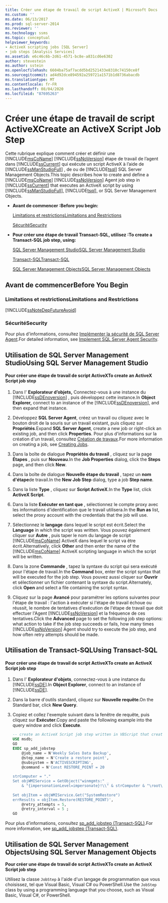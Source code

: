 ```yaml
---
title: Créer une étape de travail de script ActiveX | Microsoft Docs
ms.custom: ''
ms.date: 06/13/2017
ms.prod: sql-server-2014
ms.reviewer: ''
ms.technology: ssms
ms.topic: conceptual
helpviewer_keywords:
- ActiveX scripting jobs [SQL Server]
- job steps [Analysis Services]
ms.assetid: e6c46c6b-2d61-4571-bc8e-a831cd6e6302
author: stevestein
ms.author: sstein
ms.openlocfilehash: 6604ba75af7acdd5bd2521433e8310c74150ce8f
ms.sourcegitcommit: ad4d92dce894592a259721a1571b1d8736abacdb
ms.translationtype: MT
ms.contentlocale: fr-FR
ms.lasthandoff: 08/04/2020
ms.locfileid: "87695263"
---
```

# <a name="create-an-activex-script-job-step"></a><span data-ttu-id="301c1-102">Créer une étape de travail de script ActiveX</span><span class="sxs-lookup"><span data-stu-id="301c1-102">Create an ActiveX Script Job Step</span></span>
  <span data-ttu-id="301c1-103">Cette rubrique explique comment créer et définir une [!INCLUDE[msCoName](../../includes/msconame-md.md)] [!INCLUDE[ssNoVersion](../../includes/ssnoversion-md.md)] étape de travail de l’agent dans [!INCLUDE[ssCurrent](../../includes/sscurrent-md.md)] qui exécute un script ActiveX à l’aide de [!INCLUDE[ssManStudioFull](../../includes/ssmanstudiofull-md.md)] , de ou de [!INCLUDE[tsql](../../includes/tsql-md.md)] SQL Server Management Objects.</span><span class="sxs-lookup"><span data-stu-id="301c1-103">This topic describes how to create and define a [!INCLUDE[msCoName](../../includes/msconame-md.md)] [!INCLUDE[ssNoVersion](../../includes/ssnoversion-md.md)] Agent job step in [!INCLUDE[ssCurrent](../../includes/sscurrent-md.md)] that executes an ActiveX script by using [!INCLUDE[ssManStudioFull](../../includes/ssmanstudiofull-md.md)], [!INCLUDE[tsql](../../includes/tsql-md.md)], or SQL Server Management Objects.</span></span>  
  
-   <span data-ttu-id="301c1-104">**Avant de commencer :**</span><span class="sxs-lookup"><span data-stu-id="301c1-104">**Before you begin:**</span></span>  
  
     [<span data-ttu-id="301c1-105">Limitations et restrictions</span><span class="sxs-lookup"><span data-stu-id="301c1-105">Limitations and Restrictions</span></span>](#Restrictions)  
  
     [<span data-ttu-id="301c1-106">Sécurité</span><span class="sxs-lookup"><span data-stu-id="301c1-106">Security</span></span>](#Security)  
  
-   <span data-ttu-id="301c1-107">**Pour créer une étape de travail Transact-SQL, utilisez :**</span><span class="sxs-lookup"><span data-stu-id="301c1-107">**To create a Transact-SQL job step, using:**</span></span>  
  
     [<span data-ttu-id="301c1-108">SQL Server Management Studio</span><span class="sxs-lookup"><span data-stu-id="301c1-108">SQL Server Management Studio</span></span>](#SSMS)  
  
     [<span data-ttu-id="301c1-109">Transact-SQL</span><span class="sxs-lookup"><span data-stu-id="301c1-109">Transact-SQL</span></span>](#TSQL)  
  
     [<span data-ttu-id="301c1-110">SQL Server Management Objects</span><span class="sxs-lookup"><span data-stu-id="301c1-110">SQL Server Management Objects</span></span>](#SMO)  
  
## <a name="before-you-begin"></a><span data-ttu-id="301c1-111">Avant de commencer</span><span class="sxs-lookup"><span data-stu-id="301c1-111">Before You Begin</span></span>  
  
###  <a name="limitations-and-restrictions"></a><a name="Restrictions"></a> <span data-ttu-id="301c1-112">Limitations et restrictions</span><span class="sxs-lookup"><span data-stu-id="301c1-112">Limitations and Restrictions</span></span>  
 [!INCLUDE[ssNoteDepFutureAvoid](../../includes/ssnotedepfutureavoid-md.md)]  
  
###  <a name="security"></a><a name="Security"></a> <span data-ttu-id="301c1-113">Sécurité</span><span class="sxs-lookup"><span data-stu-id="301c1-113">Security</span></span>  
 <span data-ttu-id="301c1-114">Pour plus d'informations, consultez [Implémenter la sécurité de SQL Server Agent](implement-sql-server-agent-security.md).</span><span class="sxs-lookup"><span data-stu-id="301c1-114">For detailed information, see [Implement SQL Server Agent Security](implement-sql-server-agent-security.md).</span></span>  
  
##  <a name="using-sql-server-management-studio"></a><a name="SSMS"></a> <span data-ttu-id="301c1-115">Utilisation de SQL Server Management Studio</span><span class="sxs-lookup"><span data-stu-id="301c1-115">Using SQL Server Management Studio</span></span>  
  
#### <a name="to-create-an-activex-script-job-step"></a><span data-ttu-id="301c1-116">Pour créer une étape de travail de script ActiveX</span><span class="sxs-lookup"><span data-stu-id="301c1-116">To create an ActiveX Script job step</span></span>  
  
1.  <span data-ttu-id="301c1-117">Dans l' **Explorateur d’objets,** Connectez-vous à une instance du [!INCLUDE[ssDEnoversion](../../includes/ssdenoversion-md.md)] , puis développez cette instance.</span><span class="sxs-lookup"><span data-stu-id="301c1-117">In **Object Explorer,** connect to an instance of the [!INCLUDE[ssDEnoversion](../../includes/ssdenoversion-md.md)], and then expand that instance.</span></span>  
  
2.  <span data-ttu-id="301c1-118">Développez **SQL Server Agent**, créez un travail ou cliquez avec le bouton droit de la souris sur un travail existant, puis cliquez sur **Propriétés**.</span><span class="sxs-lookup"><span data-stu-id="301c1-118">Expand **SQL Server Agent**, create a new job or right-click an existing job, and then click **Properties**.</span></span> <span data-ttu-id="301c1-119">Pour plus d'informations sur la création d'un travail, consultez [Création de travaux](create-jobs.md).</span><span class="sxs-lookup"><span data-stu-id="301c1-119">For more information on creating a job, see [Creating Jobs](create-jobs.md).</span></span>  
  
3.  <span data-ttu-id="301c1-120">Dans la boîte de dialogue **Propriétés du travail** , cliquez sur la page **Étapes** , puis sur **Nouveau**.</span><span class="sxs-lookup"><span data-stu-id="301c1-120">In the **Job Properties** dialog, click the **Steps** page, and then click **New**.</span></span>  
  
4.  <span data-ttu-id="301c1-121">Dans la boîte de dialogue **Nouvelle étape du travail** , tapez un **nom d'étape**de travail.</span><span class="sxs-lookup"><span data-stu-id="301c1-121">In the **New Job Step** dialog, type a job **Step name**.</span></span>  
  
5.  <span data-ttu-id="301c1-122">Dans la liste **Type** , cliquez sur **Script ActiveX**.</span><span class="sxs-lookup"><span data-stu-id="301c1-122">In the **Type** list, click **ActiveX Script**.</span></span>  
  
6.  <span data-ttu-id="301c1-123">Dans la liste **Exécuter en tant que** , sélectionnez le compte proxy avec les informations d'identification que le travail utilisera.</span><span class="sxs-lookup"><span data-stu-id="301c1-123">In the **Run as** list, select the proxy account with the credentials that the job will use.</span></span>  
  
7.  <span data-ttu-id="301c1-124">Sélectionnez le **langage** dans lequel le script est écrit.</span><span class="sxs-lookup"><span data-stu-id="301c1-124">Select the **Language** in which the script was written.</span></span> <span data-ttu-id="301c1-125">Vous pouvez également cliquer sur **Autre** , puis taper le nom du langage de script [!INCLUDE[msCoName](../../includes/msconame-md.md)] ActiveX dans lequel le script va être écrit.</span><span class="sxs-lookup"><span data-stu-id="301c1-125">Alternatively, click **Other** and then enter the name of the [!INCLUDE[msCoName](../../includes/msconame-md.md)] ActiveX scripting language in which the script will be written.</span></span>  
  
8.  <span data-ttu-id="301c1-126">Dans la zone **Commande** , tapez la syntaxe du script qui sera exécuté pour l'étape de travail.</span><span class="sxs-lookup"><span data-stu-id="301c1-126">In the **Command** box, enter the script syntax that will be executed for the job step.</span></span> <span data-ttu-id="301c1-127">Vous pouvez aussi cliquer sur **Ouvrir** et sélectionner un fichier contenant la syntaxe du script.</span><span class="sxs-lookup"><span data-stu-id="301c1-127">Alternately, click **Open** and select a file containing the script syntax.</span></span>  
  
9. <span data-ttu-id="301c1-128">Cliquez sur la page **Avancé** pour paramétrer les options suivantes pour l'étape de travail : l'action à exécuter si l'étape de travail échoue ou réussit, le nombre de tentatives d'exécution de l'étape de travail que doit effectuer l'Agent [!INCLUDE[ssNoVersion](../../includes/ssnoversion-md.md)] et la fréquence de ces tentatives.</span><span class="sxs-lookup"><span data-stu-id="301c1-128">Click the **Advanced** page to set the following job step options: what action to take if the job step succeeds or fails, how many times [!INCLUDE[ssNoVersion](../../includes/ssnoversion-md.md)] Agent should try to execute the job step, and how often retry attempts should be made.</span></span>  
  
##  <a name="using-transact-sql"></a><a name="TSQL"></a> <span data-ttu-id="301c1-129">Utilisation de Transact-SQL</span><span class="sxs-lookup"><span data-stu-id="301c1-129">Using Transact-SQL</span></span>  
  
#### <a name="to-create-an-activex-script-job-step"></a><span data-ttu-id="301c1-130">Pour créer une étape de travail de script ActiveX</span><span class="sxs-lookup"><span data-stu-id="301c1-130">To create an ActiveX Script job step</span></span>  
  
1.  <span data-ttu-id="301c1-131">Dans l' **Explorateur d'objets**, connectez-vous à une instance du [!INCLUDE[ssDE](../../includes/ssde-md.md)].</span><span class="sxs-lookup"><span data-stu-id="301c1-131">In **Object Explorer**, connect to an instance of [!INCLUDE[ssDE](../../includes/ssde-md.md)].</span></span>  
  
2.  <span data-ttu-id="301c1-132">Dans la barre d'outils standard, cliquez sur **Nouvelle requête**.</span><span class="sxs-lookup"><span data-stu-id="301c1-132">On the Standard bar, click **New Query**.</span></span>  
  
3.  <span data-ttu-id="301c1-133">Copiez et collez l'exemple suivant dans la fenêtre de requête, puis cliquez sur **Exécuter**.</span><span class="sxs-lookup"><span data-stu-id="301c1-133">Copy and paste the following example into the query window and click **Execute**.</span></span>  
  
    ```sql
    -- create an ActiveX Script job step written in VBScript that creates a restore point  
    USE msdb;  
    GO  
    EXEC sp_add_jobstep  
        @job_name = N'Weekly Sales Data Backup',  
        @step_name = N'Create a restore point',  
        @subsystem = N'ACTIVESCRIPTING',  
        @command = N'Const RESTORE_POINT = 20  
  
    strComputer = "."  
    Set objWMIService = GetObject("winmgmts:" _  
        & "{impersonationLevel=impersonate}!\\" & strComputer & "\root\default")  
  
    Set objItem = objWMIService.Get("SystemRestore")  
    errResults = objItem.Restore(RESTORE_POINT)',   
        @retry_attempts = 5,  
        @retry_interval = 5 ;  
    GO  
    ```  
  
 <span data-ttu-id="301c1-134">Pour plus d’informations, consultez [sp_add_jobstep &#40;Transact-SQL&#41;](/sql/relational-databases/system-stored-procedures/sp-add-jobstep-transact-sql).</span><span class="sxs-lookup"><span data-stu-id="301c1-134">For more information, see [sp_add_jobstep &#40;Transact-SQL&#41;](/sql/relational-databases/system-stored-procedures/sp-add-jobstep-transact-sql).</span></span>  
  
##  <a name="using-sql-server-management-objects"></a><a name="SMO"></a><span data-ttu-id="301c1-135">Utilisation de SQL Server Management Objects</span><span class="sxs-lookup"><span data-stu-id="301c1-135">Using SQL Server Management Objects</span></span>  
 <span data-ttu-id="301c1-136">**Pour créer une étape de travail de script ActiveX**</span><span class="sxs-lookup"><span data-stu-id="301c1-136">**To create an ActiveX Script job step**</span></span>  
  
 <span data-ttu-id="301c1-137">Utilisez la classe `JobStep` à l'aide d'un langage de programmation que vous choisissez, tel que Visual Basic, Visual C# ou PowerShell.</span><span class="sxs-lookup"><span data-stu-id="301c1-137">Use the `JobStep` class by using a programming language that you choose, such as Visual Basic, Visual C#, or PowerShell.</span></span>  
